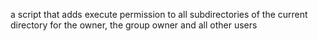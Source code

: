  a script that adds execute permission to all subdirectories of the current directory for the owner, the group owner and all other users
